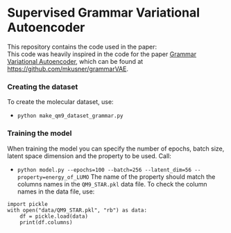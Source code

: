 # Supervised Grammar Variational Autoencoder
This repository contains the code used in the paper: \
This code was heavily inspired in the code for the paper [Grammar Variational Autoencoder](https://arxiv.org/abs/1703.01925), which can be found at https://github.com/mkusner/grammarVAE.

### Creating the dataset
To create the molecular dataset, use:
* ```python make_qm9_dataset_grammar.py```

### Training the model
When training the model you can specify the number of epochs, batch size, latent space dimension and the property to be used. Call:
* ```python model.py --epochs=100 --batch=256 --latent_dim=56 --property=energy_of_LUMO```
The name of the property should match the columns names in the ```QM9_STAR.pkl``` data file. To check the column names in the data file, use:
```
import pickle
with open("data/QM9_STAR.pkl", "rb") as data:
    df = pickle.load(data) 
    print(df.columns)
```
